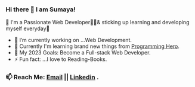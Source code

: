 ### Hi there 👋 I am Sumaya!

🎯  I'm a Passionate Web Developer👩‍💻& sticking up learning and developing myself everyday🌟


- 🔭 I’m currently working on ...Web Development.
- 🌱 Currently I'm learning brand new things from [Programming Hero](https://www.programming-hero.com/).
- 🥅 My 2023 Goals: Become a Full-stack Web Developer.
- ⚡ Fun fact: ...I love to Reading-Books.

### 📫 Reach Me: [Email](https://mail.google.com/mail/u/0/?tab=rm#inbox ) || [Linkedin](https://www.linkedin.com/in/sumaya235/) .

